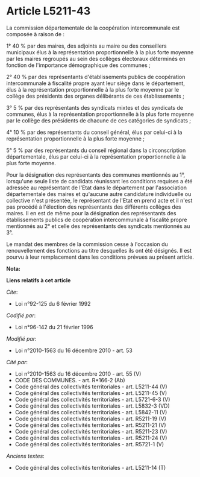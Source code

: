 # Article L5211-43

La commission départementale de la coopération intercommunale est composée à raison de : 

1° 40 % par des maires, des adjoints au maire ou des conseillers municipaux élus à la représentation proportionnelle à la
plus forte moyenne par les maires regroupés au sein des collèges électoraux déterminés en fonction de l'importance
démographique des communes ; 

2° 40 % par des représentants d'établissements publics de coopération intercommunale à fiscalité propre ayant leur siège dans
le département, élus à la représentation proportionnelle à la plus forte moyenne par le collège des présidents des organes
délibérants de ces établissements ;

3° 5 % par des représentants des syndicats mixtes et des syndicats de communes, élus à la représentation proportionnelle à la
plus forte moyenne par le collège des présidents de chacune de ces catégories de syndicats ; 

4° 10 % par des représentants du conseil général, élus par celui-ci à la représentation proportionnelle à la plus forte
moyenne ; 

5° 5 % par des représentants du conseil régional dans la circonscription départementale, élus par celui-ci à la
représentation proportionnelle à la plus forte moyenne.

Pour la désignation des représentants des communes mentionnés au 1°, lorsqu'une seule liste de candidats réunissant les
conditions requises a été adressée au représentant de l'Etat dans le département par l'association départementale des maires
et qu'aucune autre candidature individuelle ou collective n'est présentée, le représentant de l'Etat en prend acte et il
n'est pas procédé à l'élection des représentants des différents collèges des maires. Il en est de même pour la désignation
des représentants des établissements publics de coopération intercommunale à fiscalité propre mentionnés au 2° et celle des
représentants des syndicats mentionnés au 3°.

Le mandat des membres de la commission cesse à l'occasion du renouvellement des fonctions au titre desquelles ils ont été
désignés. Il est pourvu à leur remplacement dans les conditions prévues au présent article.

**Nota:**



**Liens relatifs à cet article**

_Cite_:

  - Loi n°92-125 du 6 février 1992

_Codifié par_:

  - Loi n°96-142 du 21 février 1996

_Modifié par_:

  - Loi n°2010-1563 du 16 décembre 2010 - art. 53

_Cité par_:

  - Loi n°2010-1563 du 16 décembre 2010 - art. 55 (V)
  - CODE DES COMMUNES. - art. R*166-2 (Ab)
  - Code général des collectivités territoriales - art. L5211-44 (V)
  - Code général des collectivités territoriales - art. L5211-45 (V)
  - Code général des collectivités territoriales - art. L5721-6-3 (V)
  - Code général des collectivités territoriales - art. L5832-3 (VD)
  - Code général des collectivités territoriales - art. L5842-11 (V)
  - Code général des collectivités territoriales - art. R5211-19 (V)
  - Code général des collectivités territoriales - art. R5211-21 (V)
  - Code général des collectivités territoriales - art. R5211-23 (V)
  - Code général des collectivités territoriales - art. R5211-24 (V)
  - Code général des collectivités territoriales - art. R5721-1 (V)

_Anciens textes_:

  - Code général des collectivités territoriales - art. L5211-14 (T)
